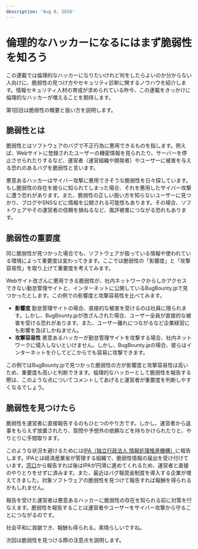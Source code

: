 ```yaml
---
description: 'Aug 8, 2016'
---
```


# 倫理的なハッカーになるにはまず脆弱性を知ろう

この連載では倫理的なハッカーになりたいけれど何をしたらよいのか分からない人向けに、脆弱性の見つけ方やセキュリティ診断に関するノウハウを紹介します。情報セキュリティ人材の育成が求められている昨今、この連載をきっかけに倫理的なハッカーが増えることを期待します。

第1回目は脆弱性の概要と扱い方を説明します。

## 脆弱性とは

脆弱性とはソフトウェアのバグで不正行為に悪用できるものを指します。例えば、Webサイトに登録されたユーザーの機密情報を見られたり、サーバーを停止させられたりするなど、運営者（運営組織や開発者）やユーザーに被害を与える恐れのあるバグを脆弱性と言います。

悪意あるハッカーはサイバー攻撃に悪用できそうな脆弱性を日々探しています。もし脆弱性の存在を彼らに知られてしまった場合、それを悪用したサイバー攻撃に遭う恐れがあります。また、脆弱性の正しい扱い方を知らないユーザーに見つかり、ブログやSNSなどに情報を公開される可能性もあります。その場合、ソフトウェアやその運営者の信頼を損ねるなど、風評被害につながる恐れもあります。

## 脆弱性の重要度

同じ脆弱性が見つかった場合でも、ソフトウェアが扱っている情報や使われている環境によって重要度は変わってきます。ここでは脆弱性の「影響度」と「攻撃容易性」を取り上げて重要度を考えてみます。

Webサイト改ざんに悪用できる脆弱性が、社内ネットワークからしかアクセスできない勤怠管理サイトと、インターネットに公開しているBugBounty.jpで見つかったとします。この例での影響度と攻撃容易性を比べてみます。

* **影響度** 勤怠管理サイトの場合、直接的な被害を受けるのは社員に限られます。しかし、BugBounty.jpが改ざんされた場合、ユーザー全員が直接的な被害を受ける恐れがあります。また、ユーザー離れにつながるなど企業経営にも影響を及ぼしかねません。  
* **攻撃容易性** 悪意あるハッカーが勤怠管理サイトを攻撃する場合、社内ネットワークに侵入しないといけません。しかし、BugBounty.jpの場合、彼らはインターネットを介してどこからでも容易に攻撃できます。

この例ではBugBounty.jpで見つかった脆弱性の方が影響度と攻撃容易性は高いため、重要度も高いと判断できます。倫理的なハッカーとして脆弱性を報告する際は、このような点についてコメントしてあげると運営者が重要度を判断しやすくなるでしょう。

## 脆弱性を見つけたら

脆弱性を運営者に直接報告するのもひとつのやり方です。しかし、運営者から返事をもらえず放置されたり、質問や予想外の依頼などを持ちかけられたりと、やりとりに手間取ります。

このような状況を避けるためには[IPA（独立行政法人 情報処理推進機構）](https://www.ipa.go.jp/)に報告します。IPAとは経済産業省が管理する組織で、脆弱性情報の届出を受け付けています。[窓口](https://www.ipa.go.jp/security/vuln/report/)から報告すれば後はIPAが円滑に進めてくれるため、運営者と直接のやりとりをせずに済みます。また、最近はバグ報奨金制度を導入する企業が増えてきました。対象ソフトウェアの脆弱性を見つけて報告すれば報酬を得られるかもしれません。



報告を受けた運営者は悪意あるハッカーに脆弱性の存在を知られる前に対策を行なえます。脆弱性を報告することは運営者やユーザーをサイバー攻撃から守ることにつながるのです。

社会平和に貢献でき、報酬も得られる。素晴らしいですね。

次回は脆弱性を見つける際の注意点を説明します。

